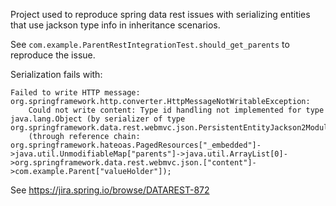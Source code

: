 Project used to reproduce spring data rest issues with serializing entities that use jackson type info in inheritance scenarios.

See `com.example.ParentRestIntegrationTest.should_get_parents` to reproduce the issue.

Serialization fails with:
```
Failed to write HTTP message: org.springframework.http.converter.HttpMessageNotWritableException:
    Could not write content: Type id handling not implemented for type java.lang.Object (by serializer of type org.springframework.data.rest.webmvc.json.PersistentEntityJackson2Module$NestedEntitySerializer)
    (through reference chain: org.springframework.hateoas.PagedResources["_embedded"]->java.util.UnmodifiableMap["parents"]->java.util.ArrayList[0]->org.springframework.data.rest.webmvc.json.["content"]->com.example.Parent["valueHolder"]);
```

See https://jira.spring.io/browse/DATAREST-872